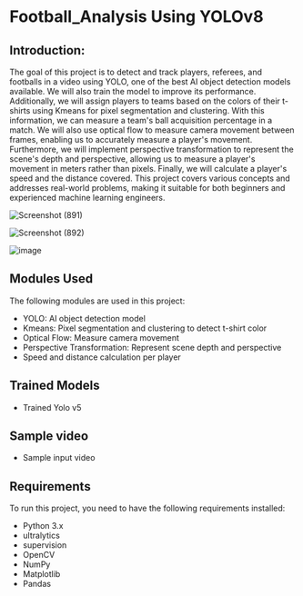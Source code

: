 # Football_Analysis Using YOLOv8

## Introduction:

The goal of this project is to detect and track players, referees, and footballs in a video using YOLO, one of the best AI object detection models available. We will also train the model to improve its performance. Additionally, we will assign players to teams based on the colors of their t-shirts using Kmeans for pixel segmentation and clustering. With this information, we can measure a team's ball acquisition percentage in a match. We will also use optical flow to measure camera movement between frames, enabling us to accurately measure a player's movement. Furthermore, we will implement perspective transformation to represent the scene's depth and perspective, allowing us to measure a player's movement in meters rather than pixels. Finally, we will calculate a player's speed and the distance covered. This project covers various concepts and addresses real-world problems, making it suitable for both beginners and experienced machine learning engineers.

![Screenshot (891)](https://github.com/akashdas2110/Football_Analysis_Using_YOLOv8/assets/112683602/4e206c77-88f3-4ff9-a21b-5aed4c8621c8)

![Screenshot (892)](https://github.com/akashdas2110/Football_Analysis_Using_YOLOv8/assets/112683602/376f59d7-4416-4482-b52d-4a12be5d7e9f)

![image](https://github.com/akashdas2110/Football_Analysis_Using_YOLOv8/assets/112683602/91fc73a6-0bf3-4339-a2bf-7ab883d8ed06)






## Modules Used
The following modules are used in this project:

* YOLO: AI object detection model
* Kmeans: Pixel segmentation and clustering to detect t-shirt color
* Optical Flow: Measure camera movement
* Perspective Transformation: Represent scene depth and perspective
* Speed and distance calculation per player

## Trained Models

* Trained Yolo v5

## Sample video
* Sample input video


## Requirements
To run this project, you need to have the following requirements installed:

* Python 3.x
* ultralytics
* supervision
* OpenCV
* NumPy
* Matplotlib
* Pandas
